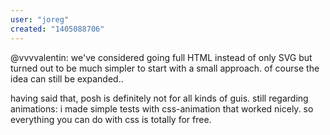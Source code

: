 ```yaml
---
user: "joreg"
created: "1405088706"
---
```


@vvvvalentin: we've considered going full HTML instead of only SVG but turned out to be much simpler to start with a small approach. of course the idea can still be expanded..

having said that, posh is definitely not for all kinds of guis. still regarding animations: i made simple tests with css-animation that worked nicely. so everything you can do with css is totally for free.
